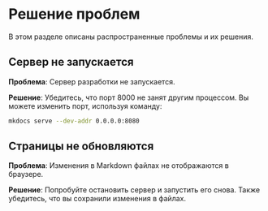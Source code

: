 # Решение проблем

В этом разделе описаны распространенные проблемы и их решения.

## Сервер не запускается

**Проблема**: Сервер разработки не запускается.

**Решение**: Убедитесь, что порт 8000 не занят другим процессом. Вы можете изменить порт, используя команду:

```bash
mkdocs serve --dev-addr 0.0.0.0:8080
```

## Страницы не обновляются

**Проблема**: Изменения в Markdown файлах не отображаются в браузере.

**Решение**: Попробуйте остановить сервер и запустить его снова. Также убедитесь, что вы сохранили изменения в файлах.

